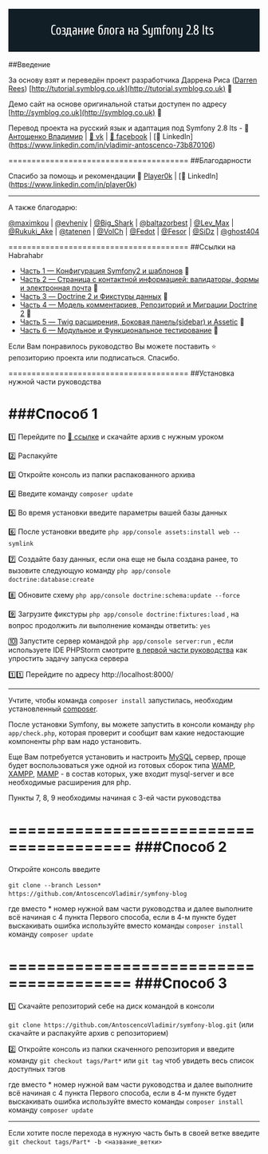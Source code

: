 ![Symfony 2.8 lts](https://github.com/AntoscencoVladimir/symfony-blog/blob/master/forgit.png)


##Введение


За основу взят и переведён проект разработчика Даррена Риса ([Darren Rees](https://twitter.com/dsyph3r))   [http://tutorial.symblog.co.uk](http://tutorial.symblog.co.uk) :pushpin: 

Демо сайт на основе оригинальной статьи доступен по адресу    [http://symblog.co.uk](http://symblog.co.uk) :pushpin:

Перевод проекта на русский язык и адаптация под Symfony 2.8 lts - :bust_in_silhouette: [Антощенко Владимир](mailto:antoscenco@gmail.com) | [:link: vk](http://vk.com/devseaavi88) | [:link: facebook](https://www.facebook.com/seamanavi) | [:link: LinkedIn] (https://www.linkedin.com/in/vladimir-antoscenco-73b870106)

=======================================
##Благодарности

Спасибо за помощь и рекомендации :bust_in_silhouette: [Player0k](https://github.com/player0k) | [:link: LinkedIn] (https://www.linkedin.com/in/player0k)

------------------------------------------------------------------------------------------------------------------

А также благодарю:

[@maximkou](https://habrahabr.ru/users/maximkou/) | [@evheniy](https://habrahabr.ru/users/evheniy/) | [@Big_Shark](https://habrahabr.ru/users/Big_Shark/) | [@baltazorbest](https://habrahabr.ru/users/baltazorbest/) | [@Lev_Max](https://habrahabr.ru/users/Lev_Max/)  | [@Rukuki_Ake](https://habrahabr.ru/users/Rukuki_Ake/) | [@tatenen](https://habrahabr.ru/users/tatenen/) | [@VolCh](https://habrahabr.ru/users/VolCh/) | [@Fedot](https://habrahabr.ru/users/Fedot/) | [@Fesor](https://habrahabr.ru/users/Fesor/) | [@SiDz](https://habrahabr.ru/users/SiDz/) | [@ghost404](https://habrahabr.ru/users/ghost404/) 

=======================================
##Ссылки на Habrahabr

+ [Часть 1 — Конфигурация Symfony2 и шаблонов](https://habrahabr.ru/post/301760/) :pushpin:
+ [Часть 2 — Страница с контактной информацией: валидаторы, формы и электронная почта](https://habrahabr.ru/post/302032/) :pushpin:
+ [Часть 3 — Doctrine 2 и Фикстуры данных](https://habrahabr.ru/post/302438/) :pushpin:
+ [Часть 4 — Модель комментариев, Репозиторий и Миграции Doctrine 2](https://habrahabr.ru/post/302602/) :pushpin:
+ [Часть 5 — Twig расширения, Боковая панель(sidebar) и Assetic](https://habrahabr.ru/post/303114/) :pushpin:
+ [Часть 6 — Модульное и Функциональное тестирование](https://habrahabr.ru/post/303578/) :pushpin:

Если Вам понравилось руководство Вы можете поставить :star: репозиторию проекта или подписаться. Спасибо.

=======================================
##Установка нужной части руководства

###Способ 1
=======================================

:one: Перейдите по [:link: ссылке](https://github.com/AntoscencoVladimir/symfony-blog/releases) и скачайте архив с нужным уроком

:two: Распакуйте

:three: Откройте консоль из папки распакованного архива 

:four: Введите команду  ```composer update```

:five: Во время установки введите параметры вашей базы данных

:six: После установки введите  ```php app/console assets:install web --symlink``` 

:seven: Создайте базу данных, если она еще не была создана ранее, то вызовите следующую команду  ```php app/console doctrine:database:create``` 

:eight: Обновите схему  ```php app/console doctrine:schema:update --force``` 

:nine: Загрузите фикстуры  ```php app/console doctrine:fixtures:load``` ,  на вопрос продолжить ли выполнение команды ответить: ```yes```

:keycap_ten: Запустите сервер командой  ```php app/console server:run``` , если используете IDE PHPStorm смотрите [в первой части руководства](https://habrahabr.ru/post/301760/) как упростить задачу запуска сервера

:one::one: Перейдите по адресу http://localhost:8000/

------------------------------------------------------------------------------------------------------------------

Учтите, чтобы команда ```composer install``` запустилась, необходим установленный [composer](https://getcomposer.org/download/). 

После установки Symfony, вы можете запустить в консоли команду ```php app/check.php```, которая проверит и сообщит вам какие недостающие компоненты php вам надо установить.

Еще Вам потребуется установить и настроить [MySQL](https://www.mysql.com/downloads/) сервер, проще будет воспользоваться уже одной из готовых сборок типа [WAMP](http://www.wampserver.com/ru/#download-wrapper), [XAMPP](https://www.apachefriends.org/ru/download.html), [MAMP](https://www.mamp.info/en/downloads/) - в состав которых, уже входит mysql-server и все необходимые расширения для php.

Пункты 7, 8, 9 необходимы начиная с 3-ей части руководства

=======================================
###Способ 2
=======================================

Откройте консоль введите 

```git clone --branch Lesson* https://github.com/AntoscencoVladimir/symfony-blog```

где вместо * номер нужной вам части руководства и далее выполните всё начиная с 4 пункта Первого способа, если в 4-м пункте будет выскакивать ошибка используйте вместо команды ```composer install``` команду ```composer update```

=======================================
###Способ 3
=======================================

:one: Скачайте репозиторий себе на диск командой в консоли 

```git clone https://github.com/AntoscencoVladimir/symfony-blog.git``` (или скачайте и распакуйте архив с репозиторием)

:two: Откройте консоль из папки скаченного репозитория и введите команду ```git checkout tags/Part*```  или ```git tag``` чтоб увидеть весь список доступных тэгов

где вместо * номер нужной вам части руководства и далее выполните всё начиная с 4 пункта Первого способа, если в 4-м пункте будет выскакивать ошибка используйте вместо команды ```composer install``` команду ```composer update```

------------------------------------------------------------------------------------------------------------------

Если хотите после перехода в нужную часть быть в своей ветке введите
 ```git checkout tags/Part* -b <название_ветки>```
